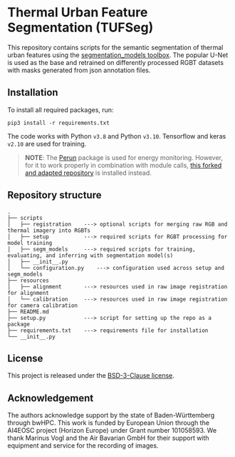 # Thermal Urban Feature Segmentation (TUFSeg)

This repository contains scripts for the semantic segmentation of thermal urban features 
using the [segmentation\_models toolbox](https://github.com/qubvel/segmentation_models). 
The popular U-Net is used as the base and retrained on differently processed RGBT datasets with 
masks generated from json annotation files.

## Installation

To install all required packages, run:
```
pip3 install -r requirements.txt
``` 
The code works with Python `v3.8` and Python `v3.10`. Tensorflow and keras `v2.10` are used for 
training.

>**NOTE**:
>The [Perun](https://github.com/Helmholtz-AI-Energy/perun) package is used for energy 
> monitoring. However, for it to work properly in combination with module calls, [this forked 
> and adapted repository](https://github.com/emvollmer/perun.git) is installed instead.

## Repository structure

```
.
├── scripts
│   ├── registration    ---> optional scripts for merging raw RGB and thermal imagery into RGBTs
│   ├── setup           ---> required scripts for RGBT processing for model training
│   ├── segm_models     ---> required scripts for training, evaluating, and inferring with segmentation model(s)
│   ├── __init__.py
│   └── configuration.py    ---> configuration used across setup and segm_models
├── resources
│   ├── alignment       ---> resources used in raw image registration for alignment
│   └── calibration     ---> resources used in raw image registration for camera calibration
├── README.md
├── setup.py            ---> script for setting up the repo as a package
├── requirements.txt    ---> requirements file for installation
└── __init__.py
```

## License

This project is released under the [BSD-3-Clause license](https://github.com/emvollmer/TUFSeg/blob/main/LICENSE).

## Acknowledgement

The authors acknowledge support by the state of Baden-Württemberg through bwHPC. This work is funded by European Union through the AI4EOSC project (Horizon Europe) under Grant number 101058593.
We thank Marinus Vogl and the Air Bavarian GmbH for their support with equipment and service for the recording of images.
